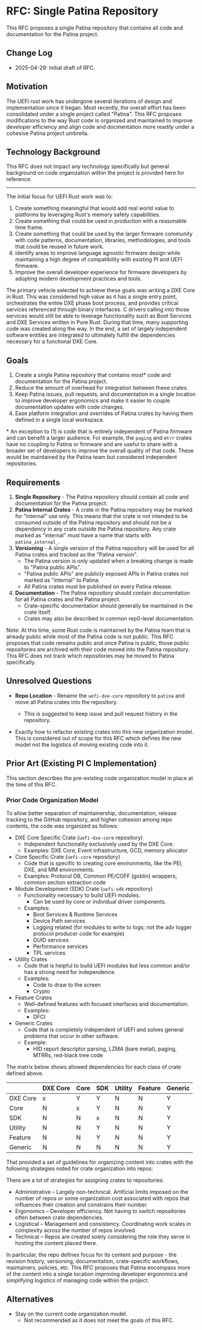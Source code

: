 # RFC: Single Patina Repository

This RFC proposes a single Patina repository that contains all code and documentation for the Patina project.

## Change Log

- 2025-04-29: Initial draft of RFC.

## Motivation

The UEFI rust work has undergone several iterations of design and implementation since it began. Most recently, the
overall effort has been consolidated under a single project called "Patina". This RFC proposes modifications to the
way Rust code is organized and maintained to improve developer efficiency and align code and docmentation more readily
under a cohesive Patina project umbrella.

## Technology Background

This RFC does not impact any technology specifically but general background on code organization within the project
is provided here for reference.

----

The initial focus for UEFI Rust work was to:

1. Create something meaningful that would add real world value to platforms by leveraging Rust's memory safety
   capabilities.
2. Create something that could be used in production with a reasonable time frame.
3. Create something that could be used by the larger firmware community with code patterns, documentation, libraries,
   methodologies, and tools that could be reused in future work.
4. Identify areas to improve language agnostic firmware design while maintaining a high degree of compatibility with
   existing PI and UEFI firmware.
5. Improve the overall developer experience for firmware developers by adopting modern development practices and tools.

The primary vehicle selected to achieve these goals was writing a DXE Core in Rust. This was considered high value as
it has a single entry point, orchestrates the entire DXE phase boot process, and provides critical services referenced
through binary interfaces. C drivers calling into those services would still be able to leverage functionality such as
Boot Services and DXE Services written in Pure Rust. During that time, many supporting code was created along
the way. In the end, a set of largely independent software entities are integrated to ultimately fulfill the
dependencies necessary for a functional DXE Core.

## Goals

1. Create a single Patina repository that contains *most*\* code and documentation for the Patina project.
2. Reduce the amount of overhead for integration between these crates.
3. Keep Patina issues, pull requests, and documentation in a single location to improve developer ergonomics and
   make it easier to couple documentation updates with code changes.
4. Ease platform integration and overrides of Patina crates by having them defined in a single local workspace.

\* An exception to (1) is code that is entirely independent of Patina firmware and can benefit a larger audience. For
example, the `paging` and `mtrr` crates have no coupling to Patina or firmware and are useful to share with a
broader set of developers to improve the overall quality of that code. These would be maintained by the Patina team but
considered independent repositories.

## Requirements

1. **Single Repository** - The Patina repository should contain all code and documentation for the Patina project.
2. **Patina Internal Crates** - A crate in the Patina repository may be marked for "internal" use only. This means
   that the crate is not intended to be consumed outside of the Patina repository and should not be a dependency in any
   crate outside the Patina repository. Any crate marked as "internal" must have a name that starts with
   `patina_internal_`.
3. **Versioning** - A single version of the Patina repository will be used for all Patina crates and tracked as the
   "Patina version".
   - The Patina version is only updated when a breaking change is made to "Patina public APIs".
   - "Patina public APIs" are publicly exposed APIs in Patina crates not marked as "internal" to Patina.
   - All Patina crates must be published on every Patina release.
4. **Documentation** - The Patina repository should contain documentation for all Patina crates and the Patina project.
   - Crate-specific documentation should generally be maintained in the crate itself.
   - Crates may also be described in common rep0-level documentation.

Note: At this time, some Rust code is maintained by the Patina team that is already public while most of the Patina
code is not public. This RFC proposes that code remains public and once Patina is public, those public repositories are
archived with their code moved into the Patina repository. This RFC does not track which repositories may be moved
to Patina specifically.

## Unresolved Questions

- **Repo Location** - Rename the `uefi-dxe-core` repository to `patina` and move all Patina crates into the repository.
  - This is suggested to keep issue and pull request history in the repository.

- Exactly how to refactor existing crates into this new organization model. This is considered out of scope for this
  RFC which defines the new model not the logistics of moving existing code into it.

## Prior Art (Existing PI C Implementation)

This section describes the pre-existing code organization model in place at the time of this RFC.

### Prior Code Organization Model

To allow better separation of maintainership, documentation, release tracking to the GitHub repository, and higher
cohesion among repo contents, the code was organized as follows:

- DXE Core Specific Crate (`uefi-dxe-core` repository)
  - Independent functionality exclusively used by the DXE Core.
  - Examples: DXE Core, Event infrastructure, GCD, memory allocator
- Core Specific Crate (`uefi-core` repository)
  - Code that is specific to creating core environments, like the PEI, DXE, and MM  environments.
  - Examples: Protocol DB, Common PE/COFF (goblin) wrappers, common section extraction code
- Module Development (SDK) Crate (`uefi-sdk` repository)
  - Functionality necessary to build UEFI modules.
    - Can be used by core or individual driver components.
  - Examples:
    - Boot Services & Runtime Services
    - Device Path services
    - Logging related (for modules to write to logs; not the adv logger protocol producer code for example)
    - GUID services
    - Performance services
    - TPL services
- Utility Crates
  - Code that is helpful to build UEFI modules but less common and/or has a strong need for independence.
  - Examples:
    - Code to draw to the screen
    - Crypto
- Feature Crates
  - Well-defined features with focused interfaces and documentation.
  - Examples:
    - DFCI
- Generic Crates
  - Code that is completely independent of UEFI and solves general problems that occur in other software.
  - Example:
    - HID report descriptor parsing, LZMA (bare metal), paging, MTRRs, red-black tree code

The matrix below shows allowed dependencies for each class of crate defined above.

|           | DXE Core | Core      | SDK       | Utility   | Feature   | Generic   |
|-----------|----------|-----------|-----------|-----------|-----------|-----------|
| DXE Core  | x        | Y         | Y         | N         | N         | Y         |
| Core      | N        | x         | Y         | N         | N         | Y         |
| SDK       | N        | N         | x         | N         | N         | Y         |
| Utility   | N        | N         | Y         | N         | N         | Y         |
| Feature   | N        | N         | Y         | N         | N         | Y         |
| Generic   | N        | N         | N         | N         | N         | Y         |

That provided a set of guidelines for organizing content into crates with the following strategies noted for crate
organization into repos:

There are a lot of strategies for assigning crates to repositories.

- Administrative – Largely non-technical. Artificial limits imposed on the number of repos or some organization cost
  associated with repos that influences their creation and constrains their number.
- Ergonomics – Developer efficiency. Not having to switch repositories often between crate dependencies.
- Logistical – Management and consistency. Coordinating work scales in complexity across the number of repos involved.
- Technical – Repos are created solely considering the role they serve in hosting the content placed there.

In particular, the repo defines focus for its content and purpose - the revision history, versioning, documentation,
crate-specific workflows, maintainers, policies, etc. This RFC proposes that Patina encompass more of the content into
a single location improving developer ergonomics and simplifying logistics of managing code withiin the project.

## Alternatives

- Stay on the current code organization model.
  - Not recommended as it does not meet the goals of this RFC.
